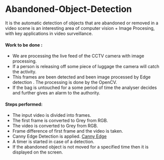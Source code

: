 # Abandoned-Object-Detection
It is the  automatic detection of objects that are abandoned or removed in a video scene is an interesting area of computer vision + Image Procesing, with key applications in video surveillance.

#### Work to be done :
* We are processing the live feed of the CCTV camera with image processing.
* If a person is releasing off some piece of luggage the camera will catch the activity.
* This frames are been detected and been image processed by Edge detection . The processing is done by the OpenCV.
* If the bag is untouched for a some period of time the analyser decides and further gives an alarm to the authority.

#### Steps performed:
* The input video is divided into frames.
* The first frame is converted to Grey from RGB.
* The video is converted to Grey from RGB.
* Frame difference of first frame and the video is taken.
* Canny Edge Detection is applied.
[Canny Edge](https://opencv-python-tutroals.readthedocs.io/en/latest/py_tutorials/py_imgproc/py_canny/py_canny.html)
* A timer is started in case of a detection.
* If the abandoned object is not moved for a specified time then it is displayed on the screen.


